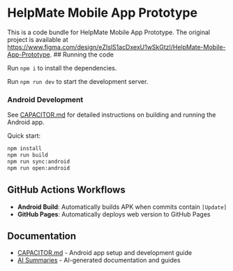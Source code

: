 
# HelpMate Mobile App Prototype 

This is a code bundle for HelpMate Mobile App Prototype. The original project is available at https://www.figma.com/design/eZIslS1acDxexU1wSkGtzl/HelpMate-Mobile-App-Prototype.  ## Running the code

  Run `npm i` to install the dependencies.

  Run `npm run dev` to start the development server.

  ### Android Development

  See [CAPACITOR.md](./CAPACITOR.md) for detailed instructions on building and running the Android app.

  Quick start:
  ```bash
  npm install
  npm run build
  npm run sync:android
  npm run open:android
  ```

  ## GitHub Actions Workflows

  - **Android Build**: Automatically builds APK when commits contain `[Update]`
  - **GitHub Pages**: Automatically deploys web version to GitHub Pages

  ## Documentation

  - [CAPACITOR.md](./CAPACITOR.md) - Android app setup and development guide
  - [AI Summaries](./ai_summaries/) - AI-generated documentation and guides
  
